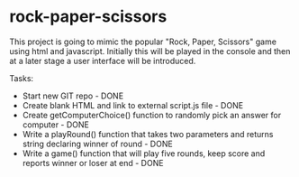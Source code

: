# rock-paper-scissors

This project is going to mimic the popular "Rock, Paper, Scissors" game using html and javascript. Initially this will be played in the console and then at a later stage a user interface will be introduced.

Tasks:
- Start new GIT repo - DONE
- Create blank HTML and link to external script.js file - DONE
- Create getComputerChoice() function to randomly pick an answer for computer - DONE
- Write a playRound() function that takes two parameters and returns string declaring winner of round - DONE
- Write a game() function that will play five rounds, keep score and reports winner or loser at end - DONE